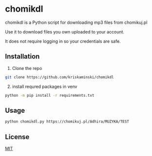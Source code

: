 # chomikdl

chomikdl is a Python script for downloading mp3 files from chomikuj.pl

Use it to download files you own uploaded to your account.

It does not require logging in so your credentials are safe.

## Installation

1. Clone the repo
```bash
git clone https://github.com/kriskaminski/chomikdl
```
2. install requred packages in venv

```bash
python -m pip install -r requirements.txt
```

## Usage

```bash
python chomikdl.py https://chomikuj.pl/Adhira/MUZYKA/TEST
```

## License
[MIT](https://choosealicense.com/licenses/mit/)